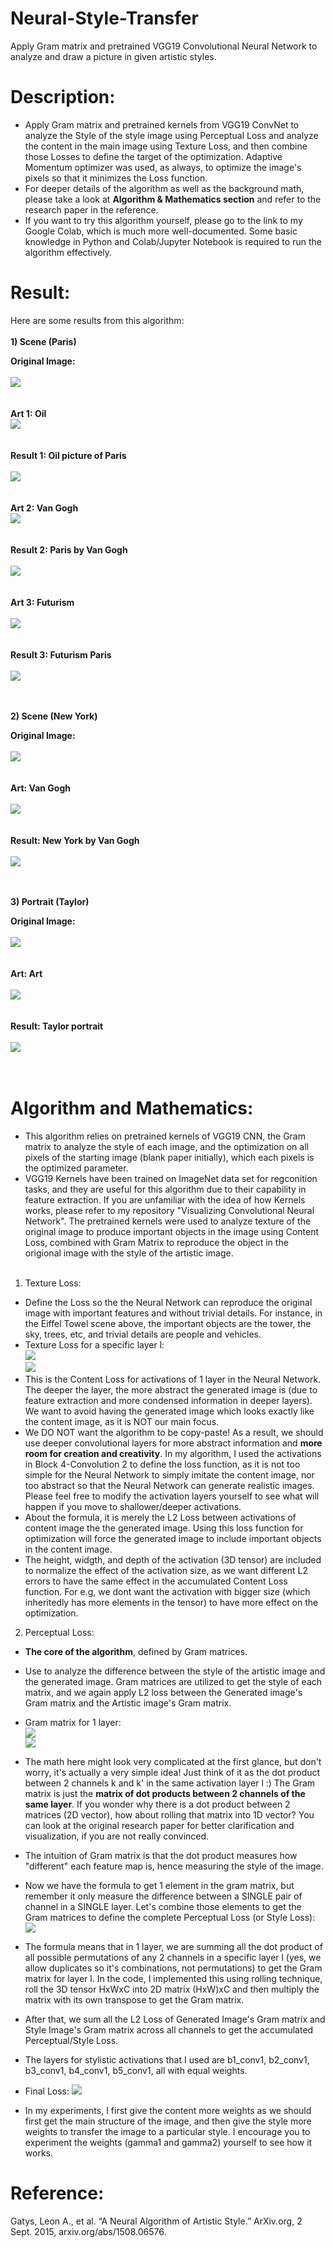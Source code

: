 # Neural-Style-Transfer
Apply Gram matrix and pretrained VGG19 Convolutional Neural Network to analyze and draw a picture in given artistic styles.

# Description:
* Apply Gram matrix and pretrained kernels from VGG19 ConvNet to analyze the Style of the style image using Perceptual Loss and analyze the content in the main image using Texture Loss, and then combine those Losses to define the target of the optimization. Adaptive Momentum optimizer was used, as always, to optimize the image's pixels so that it minimizes the Loss function.
* For deeper details of the algorithm as well as the background math, please take a look at **Algorithm & Mathematics section** and refer to the research paper in the reference.
* If you want to try this algorithm yourself, please go to the link to my Google Colab, which is much more well-documented. Some basic knowledge in Python and Colab/Jupyter Notebook is required to run the algorithm effectively.

# Result:
Here are some results from this algorithm:<br><br>
**1) Scene (Paris)**

**Original Image:**<br><br>
<img src = "Results/0. Paris.jpg"><br><br><br>
**Art 1: Oil**<br>
<img src = "Results/1. Oil.jpg"><br><br><br>
**Result 1: Oil picture of Paris**<br><br>
<img src = "Results/1. Paris_Oil.jpg"><br><br><br>
**Art 2: Van Gogh**<br>
<img src = "Results/2. Starry Night.jpg"><br><br><br>
**Result 2: Paris by Van Gogh**<br><br>
<img src = "Results/2.1 Paris_Starry.jpg"><br><br><br>
**Art 3: Futurism**<br><br>
<img src = "Results/3. Futurism.jpg"><br><br><br>
**Result 3: Futurism Paris**<br><br>
<img src = "Results/4. Paris_Futurism.jpg"><br><br><br>

**2) Scene (New York)**

**Original Image:**<br><br>
<img src = "Results/7. NY.jpg"><br><br><br>
**Art: Van Gogh**<br><br>
<img src = "Results/7. Starry Night.jpg"><br><br><br>
**Result: New York by Van Gogh**<br><br>
<img src = "Results/7.1. Starry Night at NY.jpg"><br><br><br>

**3) Portrait (Taylor)**

**Original Image:**<br><br>
<img src = "Results/6. Taylor.jpg"><br><br><br>
**Art: Art**<br><br>
<img src = "Results/6.1 Art.jpg"><br><br><br>
**Result: Taylor portrait**<br><br>
<img src = "Results/6.2 Taylor Art.jpg"><br><br><br>

# Algorithm and Mathematics:
* This algorithm relies on pretrained kernels of VGG19 CNN, the Gram matrix to analyze the style of each image, and the optimization on all pixels of the starting image (blank paper initially), which each pixels is the optimized parameter.
* VGG19 Kernels have been trained on ImageNet data set for regconition tasks, and they are useful for this algorithm due to their capability in feature extraction. If you are unfamiliar with the idea of how Kernels works, please refer to my repository "Visualizing Convolutional Neural Network". The pretrained kernels were used to analyze texture of the original image to produce important objects in the image using Content Loss, combined with Gram Matrix to reproduce the object in the origional image with the style of the artistic image.<br><br>

1) Texture Loss:
* Define the Loss so the the Neural Network can reproduce the original image with important features and without trivial details. For instance, in the Eiffel Towel scene above, the important objects are the tower, the sky, trees, etc, and trivial details are people and vehicles.
* Texture Loss for a specific layer l:<br>
 <img src="Formula/formula_1.gif"><br>
 <img src = "Formula/comment_1.gif"><br>
* This is the Content Loss for activations of 1 layer in the Neural Network. The deeper the layer, the more abstract the generated image is (due to feature extraction and more condensed information in deeper layers). We want to avoid having the generated image which looks exactly like the content image, as it is NOT our main focus. 
* We DO NOT want the algorithm to be copy-paste! As a result, we should use deeper convolutional layers for more abstract information and **more room for creation and creativity**. In my algorithm, I used the activations in Block 4-Convolution 2 to define the loss function, as it is not too simple for the Neural Network to simply imitate the content image, nor too abstract so that the Neural Network can generate realistic images. Please feel free to modify the activation layers yourself to see what will happen if you move to shallower/deeper activations.
* About the formula, it is merely the L2 Loss between activations of content image the the generated image. Using this loss function for optimization will force the generated image to include important objects in the content image.
* The height, widgth, and depth of the activation (3D tensor) are included to normalize the effect of the activation size, as we want different L2 errors to have the same effect in the accumulated Content Loss function. For e.g, we dont want the activation with bigger size (which inheritedly has more elements in the tensor) to have more effect on the optimization.

2) Perceptual Loss:
* **The core of the algorithm**, defined by Gram matrices.
* Use to analyze the difference between the style of the artistic image and the generated image. Gram matrices are utilized to get the style of each matrix, and we again apply L2 loss between the Generated image's Gram matrix and the Artistic image's Gram matrix.
*  Gram matrix for 1 layer:<br>
<img src="Formula/formula_2.gif"><br>
<img src = "Formula/comment_2.gif"><br>

* The math here might look very complicated at the first glance, but don't worry, it's actually a very simple idea! Just think of it as the dot product between 2 channels k and k' in the same activation layer l :) The Gram matrix is just the **matrix of dot products between 2 channels of the same layer**. If you wonder why there is a dot product between 2 matrices (2D vector), how about rolling that matrix into 1D vector? You can look at the original research paper for better clarification and visualization, if you are not really convinced.
* The intuition of Gram matrix is that the dot product measures how "different" each feature map is, hence measuring the style of the image.
* Now we have the formula to get 1 element in the gram matrix, but remember it only measure the difference between a SINGLE pair of channel in a SINGLE layer. Let's combine those elements to get the Gram matrices to define the complete Perceptual Loss (or Style Loss):<br>
<img src="Formula/formula_3.gif"><br>

* The formula means that in 1 layer, we are summing all the dot product of all possible permutations of any 2 channels in a specific layer l (yes, we allow duplicates so it's combinations, not permutations) to get the Gram matrix for layer l. In the code, I implemented this using rolling technique, roll the 3D tensor HxWxC into 2D matrix (HxW)xC and then multiply the matrix with its own transpose to get the Gram matrix.
* After that, we sum all the L2 Loss of Generated Image's Gram matrix and Style Image's Gram matrix across all channels to get the accumulated Perceptual/Style Loss.
* The layers for stylistic activations that I used are b1_conv1, b2_conv1, b3_conv1, b4_conv1, b5_conv1, all with equal weights.

* Final Loss:
<img src="Formula/formula_4.gif"><br>

* In my experiments, I first give the content more weights as we should first get the main structure of the image, and then give the style more weights to transfer the image to a particular style. I encourage you to experiment the weights (gamma1 and gamma2) yourself to see how it works.

# Reference:
Gatys, Leon A., et al. “A Neural Algorithm of Artistic Style.” ArXiv.org, 2 Sept. 2015, arxiv.org/abs/1508.06576.
